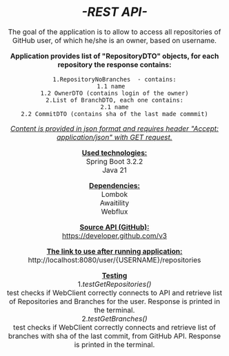 <div style="text-align: center;">

<ins>***<h1>-REST API-</h1>***</ins>

<font size="3">The goal of the application is to allow to 
access all repositories of GitHub user, of which he/she is an owner, based on 
username. 

**Application provides list of "RepositoryDTO" objects, for each repository the response contains:**  

    1.RepositoryNoBranches  - contains:
    1.1 name  
    1.2 OwnerDTO (contains login of the owner)
    2.List of BranchDTO, each one contains:
    2.1 name
    2.2 CommitDTO (contains sha of the last made commmit)


<ins>_Content is provided in json format and requires header "Accept: application/json" with GET request._</ins>  

<ins>**Used technologies:**</ins>  
Spring Boot 3.2.2  
Java 21  

<ins>**Dependencies:**</ins>  
Lombok  
Awaitility  
Webflux    

<ins>**Source API (GitHub):**</ins>  
https://developer.github.com/v3  

<ins>**The link to use after running application:**</ins>  
http://localhost:8080/user/{USERNAME}/repositories

<ins>**Testing**</ins>  
1._testGetRepositories()_  
test checks if WebClient correctly connects to API and retrieve list of Repositories and Branches for the user. Response is printed in the terminal.    
2._testGetBranches()_  
test checks if WebClient correctly connects and retrieve list of branches with sha of the last commit, from GitHub API. Response is printed in the terminal.  


</div>

